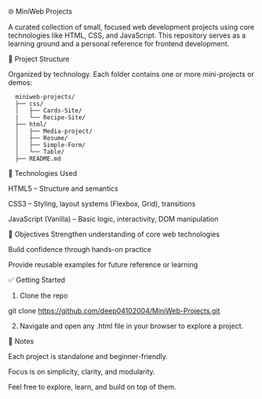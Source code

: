 🌐 MiniWeb Projects

A curated collection of small, focused web development projects using core technologies like HTML, CSS, and JavaScript. This repository serves as a learning ground and a personal reference for frontend development.

📁 Project Structure

Organized by technology. Each folder contains one or more mini-projects or demos:

      miniweb-projects/
      ├── css/
      │   ├── Cards-Site/
      |   └── Recipe-Site/                    
      ├── html/
      │   ├── Media-project/
      │   ├── Resume/
      │   ├── Simple-Form/
      │   └── Table/
      ├── README.md


🚀 Technologies Used

HTML5 – Structure and semantics

CSS3 – Styling, layout systems (Flexbox, Grid), transitions

JavaScript (Vanilla) – Basic logic, interactivity, DOM manipulation


🎯 Objectives
Strengthen understanding of core web technologies

Build confidence through hands-on practice

Provide reusable examples for future reference or learning


✅ Getting Started

1. Clone the repo

git clone https://github.com/deep04102004/MiniWeb-Projects.git


2. Navigate and open any .html file in your browser to explore a project.



📌 Notes

Each project is standalone and beginner-friendly.

Focus is on simplicity, clarity, and modularity.

Feel free to explore, learn, and build on top of them.

